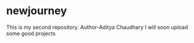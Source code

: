 # newjourney
This is my second repository.
Author-Aditya Chaudhary
I will soon upload some good projects

